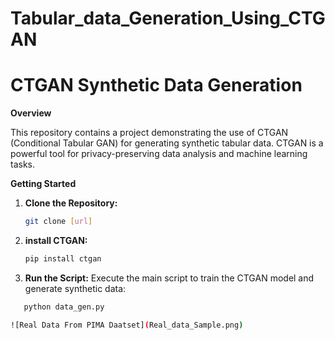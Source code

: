 # Tabular_data_Generation_Using_CTGAN

# CTGAN Synthetic Data Generation

**Overview**

This repository contains a project demonstrating the use of CTGAN (Conditional Tabular GAN) for generating synthetic tabular data. CTGAN is a powerful tool for privacy-preserving data analysis and machine learning tasks. 

**Getting Started**

1. **Clone the Repository:**
   ```bash
   git clone [url]

2. **install CTGAN:**
   ```bash
   pip install ctgan

3. **Run the Script:**
Execute the main script to train the CTGAN model and generate synthetic data:
```bash
   python data_gen.py

![Real Data From PIMA Daatset](Real_data_Sample.png)
